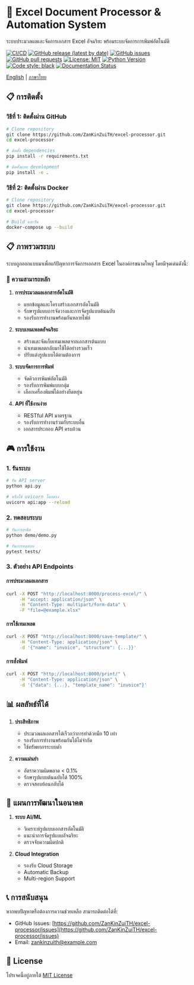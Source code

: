 # 🚀 Excel Document Processor & Automation System

ระบบประมวลผลและจัดการเอกสาร Excel อัจฉริยะ พร้อมระบบจัดการการพิมพ์อัตโนมัติ

[![CI/CD](https://github.com/ZanKinZuiTH/excel-processor/actions/workflows/ci.yml/badge.svg)](https://github.com/ZanKinZuiTH/excel-processor/actions/workflows/ci.yml)
[![GitHub release (latest by date)](https://img.shields.io/github/v/release/ZanKinZuiTH/excel-processor)](https://github.com/ZanKinZuiTH/excel-processor/releases)
[![GitHub issues](https://img.shields.io/github/issues/ZanKinZuiTH/excel-processor)](https://github.com/ZanKinZuiTH/excel-processor/issues)
[![GitHub pull requests](https://img.shields.io/github/issues-pr/ZanKinZuiTH/excel-processor)](https://github.com/ZanKinZuiTH/excel-processor/pulls)
[![License: MIT](https://img.shields.io/badge/License-MIT-yellow.svg)](https://opensource.org/licenses/MIT)
[![Python Version](https://img.shields.io/badge/python-3.8%2B-blue)](https://www.python.org/downloads/)
[![Code style: black](https://img.shields.io/badge/code%20style-black-000000.svg)](https://github.com/psf/black)
[![Documentation Status](https://img.shields.io/badge/docs-passing-brightgreen)](https://github.com/ZanKinZuiTH/excel-processor/wiki)

[English](README_EN.md) | [ภาษาไทย](README.md)

## 📋 การติดตั้ง

### วิธีที่ 1: ติดตั้งผ่าน GitHub

```bash
# Clone repository
git clone https://github.com/ZanKinZuiTH/excel-processor.git
cd excel-processor

# ติดตั้ง dependencies
pip install -r requirements.txt

# ติดตั้งแบบ development
pip install -e .
```

### วิธีที่ 2: ติดตั้งผ่าน Docker

```bash
# Clone repository
git clone https://github.com/ZanKinZuiTH/excel-processor.git
cd excel-processor

# Build และรัน
docker-compose up --build
```

## 📋 ภาพรวมระบบ

ระบบถูกออกแบบมาเพื่อแก้ปัญหาการจัดการเอกสาร Excel ในองค์กรขนาดใหญ่ โดยมีจุดเด่นดังนี้:

### 🎯 ความสามารถหลัก

1. **การประมวลผลเอกสารอัตโนมัติ**
   - แยกข้อมูลและโครงสร้างเอกสารอัตโนมัติ
   - รักษารูปแบบการจัดวางและการจัดรูปแบบต้นฉบับ
   - รองรับการทำงานพร้อมกันหลายไฟล์

2. **ระบบเทมเพลตอัจฉริยะ**
   - สร้างและจัดเก็บเทมเพลตจากเอกสารต้นแบบ
   - นำเทมเพลตกลับมาใช้ได้อย่างรวดเร็ว
   - ปรับแต่งรูปแบบได้ตามต้องการ

3. **ระบบจัดการการพิมพ์**
   - จัดคิวการพิมพ์อัตโนมัติ
   - รองรับการพิมพ์แบบกลุ่ม
   - เลือกเครื่องพิมพ์ได้อย่างยืดหยุ่น

4. **API ที่ใช้งานง่าย**
   - RESTful API มาตรฐาน
   - รองรับการทำงานร่วมกับระบบอื่น
   - เอกสารประกอบ API ครบถ้วน

## 🎮 การใช้งาน

### 1. รันระบบ
```bash
# รัน API server
python api.py

# หรือใช้ uvicorn โดยตรง
uvicorn api:app --reload
```

### 2. ทดสอบระบบ
```bash
# รันการสาธิต
python demo/demo.py

# รันการทดสอบ
pytest tests/
```

### 3. ตัวอย่าง API Endpoints

#### การประมวลผลเอกสาร
```bash
curl -X POST "http://localhost:8000/process-excel/" \
     -H "accept: application/json" \
     -H "Content-Type: multipart/form-data" \
     -F "file=@example.xlsx"
```

#### การใช้เทมเพลต
```bash
curl -X POST "http://localhost:8000/save-template/" \
     -H "Content-Type: application/json" \
     -d '{"name": "invoice", "structure": {...}}'
```

#### การสั่งพิมพ์
```bash
curl -X POST "http://localhost:8000/print/" \
     -H "Content-Type: application/json" \
     -d '{"data": {...}, "template_name": "invoice"}'
```

## 📊 ผลลัพธ์ที่ได้

1. **ประสิทธิภาพ**
   - ประมวลผลเอกสารได้เร็วกว่าการทำด้วยมือ 10 เท่า
   - รองรับการทำงานพร้อมกันได้ไม่จำกัด
   - ใช้ทรัพยากรระบบต่ำ

2. **ความแม่นยำ**
   - อัตราความผิดพลาด < 0.1%
   - รักษารูปแบบต้นฉบับได้ 100%
   - ตรวจสอบย้อนกลับได้

## 🎯 แผนการพัฒนาในอนาคต

1. **ระบบ AI/ML**
   - วิเคราะห์รูปแบบเอกสารอัตโนมัติ
   - แนะนำการจัดรูปแบบอัจฉริยะ
   - ตรวจจับความผิดปกติ

2. **Cloud Integration**
   - รองรับ Cloud Storage
   - Automatic Backup
   - Multi-region Support

## 📞 การสนับสนุน

หากพบปัญหาหรือต้องการความช่วยเหลือ สามารถติดต่อได้ที่:
- GitHub Issues: [https://github.com/ZanKinZuiTH/excel-processor/issues](https://github.com/ZanKinZuiTH/excel-processor/issues)
- Email: zankinzuith@example.com

## 📝 License

โปรเจคนี้อยู่ภายใต้ [MIT License](LICENSE) 